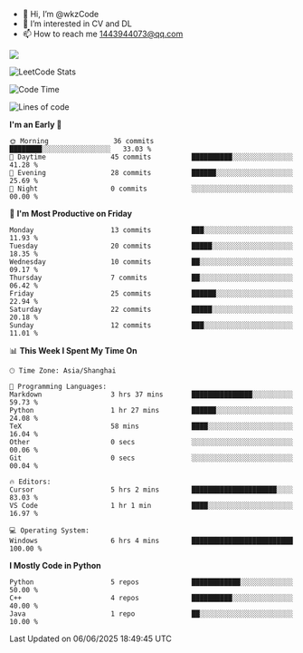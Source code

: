 - 👋 Hi, I’m @wkzCode
- 👀 I’m interested in CV and DL
- 📫 How to reach me 1443944073@qq.com  
<a href="https://github.com/anuraghazra/github-readme-stats">
  <img align="center" src="https://github-readme-stats.vercel.app/api?username=wkzCode&show_icons=true" />
</a>  

![LeetCode Stats](https://leetcard.jacoblin.cool/wkzCode?theme=wtf&font=Tajawal&ext=activity&site=cn)

<!---
[![Anurag's GitHub stats](https://github-readme-stats.vercel.app/api?username=wkzCode&show_icons=true)](https://github.com/anuraghazra/github-readme-stats)
[![Top Langs](https://github-readme-stats.vercel.app/api/top-langs/?username=wkzCode)](https://github.com/anuraghazra/github-readme-stats)
<!--START_SECTION:waka-->
![Code Time](http://img.shields.io/badge/Code%20Time-98%20hrs%2026%20mins-blue)

![Lines of code](https://img.shields.io/badge/From%20Hello%20World%20I%27ve%20Written-20.0%20thousand%20lines%20of%20code-blue)

**I'm an Early 🐤** 

```text
🌞 Morning                36 commits          ████████░░░░░░░░░░░░░░░░░   33.03 % 
🌆 Daytime                45 commits          ██████████░░░░░░░░░░░░░░░   41.28 % 
🌃 Evening                28 commits          ██████░░░░░░░░░░░░░░░░░░░   25.69 % 
🌙 Night                  0 commits           ░░░░░░░░░░░░░░░░░░░░░░░░░   00.00 % 
```
📅 **I'm Most Productive on Friday** 

```text
Monday                   13 commits          ███░░░░░░░░░░░░░░░░░░░░░░   11.93 % 
Tuesday                  20 commits          █████░░░░░░░░░░░░░░░░░░░░   18.35 % 
Wednesday                10 commits          ██░░░░░░░░░░░░░░░░░░░░░░░   09.17 % 
Thursday                 7 commits           ██░░░░░░░░░░░░░░░░░░░░░░░   06.42 % 
Friday                   25 commits          ██████░░░░░░░░░░░░░░░░░░░   22.94 % 
Saturday                 22 commits          █████░░░░░░░░░░░░░░░░░░░░   20.18 % 
Sunday                   12 commits          ███░░░░░░░░░░░░░░░░░░░░░░   11.01 % 
```


📊 **This Week I Spent My Time On** 

```text
🕑︎ Time Zone: Asia/Shanghai

💬 Programming Languages: 
Markdown                 3 hrs 37 mins       ███████████████░░░░░░░░░░   59.73 % 
Python                   1 hr 27 mins        ██████░░░░░░░░░░░░░░░░░░░   24.08 % 
TeX                      58 mins             ████░░░░░░░░░░░░░░░░░░░░░   16.04 % 
Other                    0 secs              ░░░░░░░░░░░░░░░░░░░░░░░░░   00.06 % 
Git                      0 secs              ░░░░░░░░░░░░░░░░░░░░░░░░░   00.04 % 

🔥 Editors: 
Cursor                   5 hrs 2 mins        █████████████████████░░░░   83.03 % 
VS Code                  1 hr 1 min          ████░░░░░░░░░░░░░░░░░░░░░   16.97 % 

💻 Operating System: 
Windows                  6 hrs 4 mins        █████████████████████████   100.00 % 
```

**I Mostly Code in Python** 

```text
Python                   5 repos             ████████████░░░░░░░░░░░░░   50.00 % 
C++                      4 repos             ██████████░░░░░░░░░░░░░░░   40.00 % 
Java                     1 repo              ██░░░░░░░░░░░░░░░░░░░░░░░   10.00 % 
```




 Last Updated on 06/06/2025 18:49:45 UTC
<!--END_SECTION:waka-->
<!---
wkzCode/wkzCode is a ✨ special ✨ repository because its `README.md` (this file) appears on your GitHub profile.
You can click the Preview link to take a look at your changes.
--->
